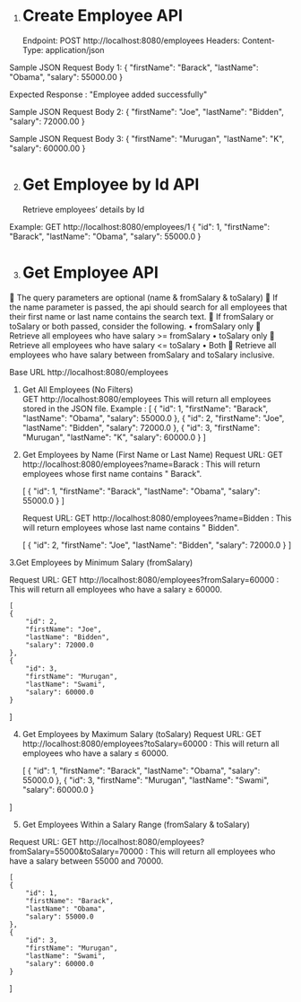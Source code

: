 1. Create Employee API
   ======================
   Endpoint:
   POST http://localhost:8080/employees
   Headers: Content-Type: application/json

Sample JSON Request Body 1:
{
"firstName": "Barack",
"lastName": "Obama",
"salary": 55000.00
}

Expected Response : "Employee added successfully"

Sample JSON Request Body 2:
{
"firstName": "Joe",
"lastName": "Bidden",
"salary": 72000.00
}

Sample JSON Request Body 3:
{
"firstName": "Murugan",
"lastName": "K",
"salary": 60000.00
}

2. Get Employee by Id API
   ========================
   Retrieve employees’ details by Id

Example:
GET http://localhost:8080/employees/1
{
"id": 1,
"firstName": "Barack",
"lastName": "Obama",
"salary": 55000.0
}


3. Get Employee API
   ========================


 The query parameters are optional (name & fromSalary & toSalary)
 If the name parameter is passed, the api should search for all employees that their first name or last name contains
the search text.
 If fromSalary or toSalary or both passed, consider the following.
• fromSalary only  Retrieve all employees who have salary >= fromSalary
• toSalary only  Retrieve all employees who have salary <= toSalary
• Both  Retrieve all employees who have salary between fromSalary and toSalary inclusive.

Base URL
http://localhost:8080/employees

1. Get All Employees (No Filters)  
   GET http://localhost:8080/employees This will return all employees stored in the JSON file.
   Example :
   [
   {
   "id": 1,
   "firstName": "Barack",
   "lastName": "Obama",
   "salary": 55000.0
   },
   {
   "id": 2,
   "firstName": "Joe",
   "lastName": "Bidden",
   "salary": 72000.0
   },
   {
   "id": 3,
   "firstName": "Murugan",
   "lastName": "K",
   "salary": 60000.0
   }
   ]
2. Get Employees by Name (First Name or Last Name)
   Request URL: GET http://localhost:8080/employees?name=Barack : This will return employees whose first name contains "
   Barack".

   [
   {
   "id": 1,
   "firstName": "Barack",
   "lastName": "Obama",
   "salary": 55000.0
   }
   ]

   Request URL: GET http://localhost:8080/employees?name=Bidden : This will return employees whose last name contains "
   Bidden".

   [
   {
   "id": 2,
   "firstName": "Joe",
   "lastName": "Bidden",
   "salary": 72000.0
   }
   ]

3.Get Employees by Minimum Salary (fromSalary)

Request URL: GET http://localhost:8080/employees?fromSalary=60000 : This will return all employees who have a salary ≥
60000.

    [
    {
        "id": 2,
        "firstName": "Joe",
        "lastName": "Bidden",
        "salary": 72000.0
    },
    {
        "id": 3,
        "firstName": "Murugan",
        "lastName": "Swami",
        "salary": 60000.0
    }

]

4. Get Employees by Maximum Salary (toSalary)
   Request URL: GET http://localhost:8080/employees?toSalary=60000 : This will return all employees who have a salary ≤
   60000.

   [
   {
   "id": 1,
   "firstName": "Barack",
   "lastName": "Obama",
   "salary": 55000.0
   },
   {
   "id": 3,
   "firstName": "Murugan",
   "lastName": "Swami",
   "salary": 60000.0
   }

]

5. Get Employees Within a Salary Range (fromSalary & toSalary)

Request URL: GET http://localhost:8080/employees?fromSalary=55000&toSalary=70000 : This will return all employees who
have a salary between 55000 and 70000.

    [
    {
        "id": 1,
        "firstName": "Barack",
        "lastName": "Obama",
        "salary": 55000.0
    },
    {
        "id": 3,
        "firstName": "Murugan",
        "lastName": "Swami",
        "salary": 60000.0
    }

]

